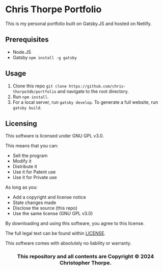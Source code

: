 # Chris Thorpe Portfolio
This is my personal portfolio built on Gatsby.JS and hosted on Netlify.

## Prerequisites
 - Node.JS
 - Gatsby `npm install -g gatsby`

## Usage
1. Clone this repo `git clone https://github.com/chris-thorpe3db/portfolio` and navigate to the root directory.
2. Run `npm install`.
3. For a local server, run `gatsby develop`. To generate a full website, run `gatsby build`.

## Licensing
This software is licensed under GNU GPL v3.0.

This means that you can:
 - Sell the program
 - Modify it
 - Distribute it
 - Use it for Patent use
 - Use it for Private use

As long as you:
 - Add a copyright and license notice
 - State changes made
 - Disclose the source (this repo)
 - Use the same license (GNU GPL v3.0)

By downloading and using this software, you agree to this license.

The full legal text can be found within [LICENSE](https://github.com/chris-thorpe3db/portfolio/blob/main/LICENSE).

This software comes with absolutely no liability or warranty.

<h3 style="text-align:center">This repository and all contents are Copyright © 2024 Christopher Thorpe.
</h3>
